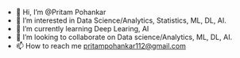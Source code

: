 - 👋 Hi, I’m @Pritam Pohankar
- 👀 I’m interested in Data Science/Analytics, Statistics, ML, DL, AI.
- 🌱 I’m currently learning Deep Learing, AI
- 💞️ I’m looking to collaborate on Data science/Analytics, ML, DL, AI.
- 📫 How to reach me pritampohankar112@gmail.com
